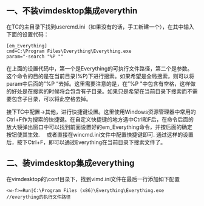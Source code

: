 ## 一、不装vimdesktop集成everythin
在TC的主目录下找到usercmd.ini（如果没有的话，手工新建一个），在其中输入下面的设置代码：
```shell
[em_Everything]  
cmd=C:\Program Files\Everything\Everything.exe  
param="-search "%P "" 
```

在上面的设置代码中，第一个是Everything的可执行文件路径，第二个是参数。这个命令的目的是在当前目录(%P)下进行搜索。如果希望是全局搜索，则可以将param中后面的"%P “去掉。这里需要注意的是，在”%P "中包含有空格，这样做的好处是在搜索的时候将会包含有子目录。如果只是希望在当前目录下搜索而不需要包含子目录，可以将此空格去掉。

接下TC中配置->其他，进行快捷键设置。这里使用Windows资源管理器中常用的Ctrl+F作为搜索的快捷键。在自定义快捷键的地方选中Ctrl和F后，在命令后面的放大镜弹出窗口中可以找到前面设置好的em_Everything命令，并按后面的确定按钮使其生效.
 或者直接在wincmd.ini文件中配置快捷键即可.
通过这样的设置后，按下Ctrl+F，即可以通过Everything在当前目录下搜索文件了。

## 二、装vimdesktop集成everything
在vimdesktop的\conf目录下，找到vimd.ini文件在最后一行添加如下配置
```shell
<w-f>=Run|C:\Program Files (x86)\Everything\Everything.exe			//everything的执行文件路径
```